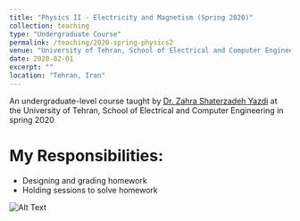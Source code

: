 ```yaml
---
title: "Physics II - Electricity and Magnetism (Spring 2020)"
collection: teaching
type: "Undergraduate Course"
permalink: /teaching/2020-spring-physics2
venue: "University of Tehran, School of Electrical and Computer Engineering"
date: 2020-02-01
excerpt: ""
location: "Tehran, Iran"
---
```

An undergraduate-level course taught by [Dr. Zahra Shaterzadeh Yazdi](https://scholar.google.com/citations?user=c43cNbEAAAAJ&hl=en/) at the University of Tehran, School of Electrical and Computer Engineering in spring 2020

My Responsibilities:
=====

* Designing and grading homework
* Holding sessions to solve homework

![Alt Text](images/500x300.png)
